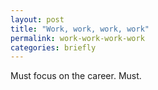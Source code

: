 ```yaml
---
layout: post
title: "Work, work, work, work"
permalink: work-work-work-work
categories: briefly
---
```


Must focus on the career. Must. 